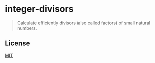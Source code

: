 # integer-divisors

> Calculate efficiently divisors (also called factors) of small natural numbers.

## License

[MIT](LICENSE)